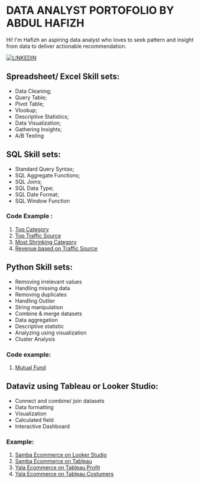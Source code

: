 # DATA ANALYST PORTOFOLIO BY ABDUL HAFIZH
Hi! I'm Hafizh an aspiring data analyst who loves to seek pattern and insight from data to deliver actionable recommendation.


[![LINKEDIN](https://travis-ci.org/joemccann/dillinger.svg?branch=master)](https://www.linkedin.com/in/ahafizh98/)

## Spreadsheet/ Excel Skill sets:
* Data Cleaning;
* Query Table;
* Pivot Table;
* Vlookup;
* Descriptive Statistics;
* Data Visualization;
* Gathering Insights;
* A/B Testing


## SQL Skill sets:
* Standard Query Syntax;  
* SQL Aggregate Functions; 
* SQL Joins; 
* SQL Data Type; 
* SQL Date Format; 
* SQL Window Function

### Code Example :
1. [Top Category](https://console.cloud.google.com/bigquery?sq=134897584286:78758679da564d96ad398261c1f12da0)
2. [Top Traffic Source](https://console.cloud.google.com/bigquery?sq=134897584286:29396bfe0efa4ca489f733c265148f90)
3. [Most Shrinking Category](https://console.cloud.google.com/bigquery?sq=134897584286:9e2fd614e91b49bd85224228c7251ad0)
4. [Revenue based on Traffic Source](https://console.cloud.google.com/bigquery?sq=134897584286:7b53eb8dc52b4041ad787c5bf6afaf2c)


## Python Skill sets:
* Removing irrelevant values
* Handling missing data
* Removing duplicates
* Handling Outlier
* String manipulation
* Combine & merge datasets
* Data aggregation
* Descriptive statistic
* Analyzing using visualization
* Cluster Analysis

### Code example:
1. [Mutual Fund](https://colab.research.google.com/drive/1eLk-33UutM7LVxMP7hLrPy4VSgdOKspl?usp=share_link)

## Dataviz using Tableau or Looker Studio:
* Connect and combine/ join datasets
* Data formatting
* Visualization
* Calculated field
* Interactive Dashboard

### Example:
1. [Samba Ecommerce on Looker Studio](https://lookerstudio.google.com/u/0/reporting/8376a0a9-06e8-4b4b-9c5e-08c8370794c6/page/HVPKD)
2. [Samba Ecommerce on Tableau](https://public.tableau.com/views/assaignment_16800998791570/Dashboard1?:language=en-US&:display_count=n&:origin=viz_share_link)
3. [Yala Ecommerce on Tableau Profit](https://public.tableau.com/views/GFP_16830017089220/PROFITDASHBOARD?:language=en-US&:display_count=n&:origin=viz_share_link)
4. [Yala Ecommerce on Tableau Costumers](https://public.tableau.com/views/GFP_16830017089220/CUSTOMERSDASHBOARD?:language=en-US&:display_count=n&:origin=viz_share_link)
